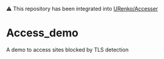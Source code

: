 ⚠ This repository has been integrated into [URenko/Accesser](https://github.com/URenko/Accesser)
# Access_demo
A demo to access sites blocked by TLS detection
